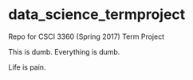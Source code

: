 # data_science_termproject
Repo for CSCI 3360 (Spring 2017) Term Project

This is dumb. Everything is dumb.

Life is pain.
